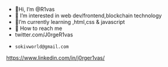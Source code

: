 -  🦝Hi, I’m @R1vas 
-  🍕 I’m interested in web dev/frontend,blockchain technology
-  🦊I’m currently learning ,html,css & javascript
-  🤖 How to reach me 
-    twitter.com/J0rgeR1vas
-     sokivworld@gmail.com
https://www.linkedin.com/in/j0rger1vas/
<!---
R1vas/R1vas is a ✨ special ✨ repository because its `README.md` (this file) appears on your GitHub profile.
You can click the Preview link to take a look at your changes.
--->

